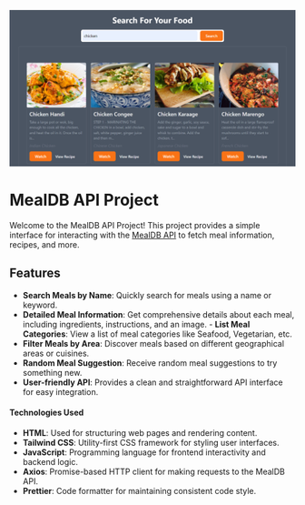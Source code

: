 ![enter image description here](https://raw.githubusercontent.com/uzzalyafi/Mealdb-API/main/src/img/meal-photo.png)

# MealDB API Project
 Welcome to the MealDB API Project! This project provides a simple interface for interacting with the [MealDB API](https://www.themealdb.com/api.php) to fetch meal information, recipes, and more.
## Features 
- **Search Meals by Name**: Quickly search for meals using a name or keyword.
 - **Detailed Meal Information**: Get comprehensive details about each meal, including ingredients, instructions, and an image. - **List Meal Categories**: View a list of meal categories like Seafood, Vegetarian, etc.
 - **Filter Meals by Area**: Discover meals based on different geographical areas or cuisines.
 - **Random Meal Suggestion**: Receive random meal suggestions to try something new.
 - **User-friendly API**: Provides a clean and straightforward API interface for easy integration.
#### Technologies Used


-   **HTML**: Used for structuring web pages and rendering content.
-   **Tailwind CSS**: Utility-first CSS framework for styling user interfaces.
-   **JavaScript**: Programming language for frontend interactivity and backend logic.
-   **Axios**: Promise-based HTTP client for making requests to the MealDB API.
-   **Prettier**: Code formatter for maintaining consistent code style.
